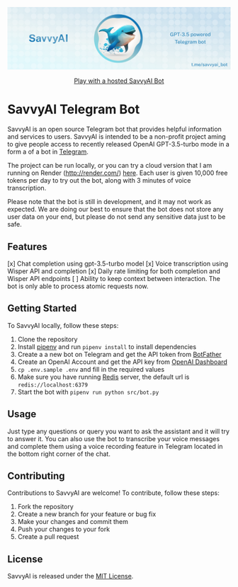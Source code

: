 ![](/assets/readme-bot-intro.png)

<div align="center">

[Play with a hosted SavvyAI Bot](https://t.me/savvyai_bot)

</div>

# SavvyAI Telegram Bot

SavvyAI is an open source Telegram bot that provides helpful information and services to users.
SavvyAI is intended to be a non-profit project aming to give people access to recently released OpenAI GPT-3.5-turbo mode in a form a of a bot in [Telegram](https://telegram.org/).

The project can be run locally, or you can try a cloud version that I am running on Render (http://render.com/) [here](https://t.me/savvyai_bot). Each user is given 10,000 free tokens per day to try out the bot, along with 3 minutes of voice transcription.

Please note that the bot is still in development, and it may not work as expected. We are doing our best to ensure that the bot does not store any user data on your end, but please do not send any sensitive data just to be safe.

## Features

[x] Chat completion using gpt-3.5-turbo model
[x] Voice transcription using Wisper API and completion
[x] Daily rate limiting for both completion and Wisper API endpoints
[ ] Ability to keep context between interaction. The bot is only able to process atomic requests now.

## Getting Started

To SavvyAI locally, follow these steps:

1. Clone the repository
2. Install [pipenv](https://pipenv.pypa.io/en/latest/index.html) and run `pipenv install` to install dependencies
3. Create a a new bot on Telegram and get the API token from [BotFather](https://t.me/botfather)
4. Create an OpenAI Account and get the API key from [OpenAI Dashboard](https://platform.openai.com/account/api-keys)
5. `cp .env.sample .env` and fill in the required values
6. Make sure you have running [Redis](https://redis.io/) server, the default url is `redis://localhost:6379`
7. Start the bot with `pipenv run python src/bot.py`

## Usage

Just type any questions or query you want to ask the assistant and it will try to answer it.
You can also use the bot to transcribe your voice messages and complete them using a voice recording feature in Telegram located in the bottom right corner of the chat.

## Contributing

Contributions to SavvyAI are welcome! To contribute, follow these steps:

1. Fork the repository
2. Create a new branch for your feature or bug fix
3. Make your changes and commit them
4. Push your changes to your fork
5. Create a pull request

## License

SavvyAI is released under the [MIT License](https://opensource.org/licenses/MIT).

